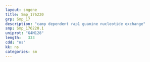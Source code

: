 ```yaml
---
layout: smgene
title: Smp_176220
grp: Smp_17
description: "camp dependent rap1 guanine nucleotide exchange"
smp: Smp_176220.1
uniprot: "G4M128"
length:   333
cdd: "ns"
kk: ns
categories: sm
---
```

